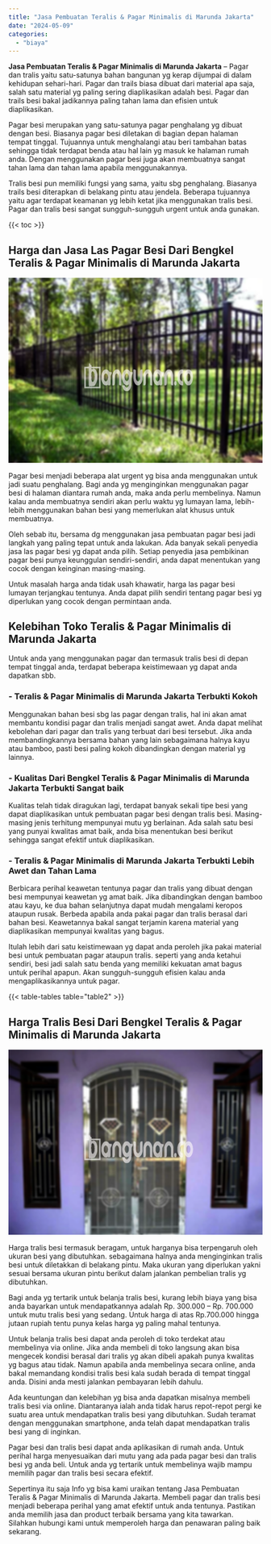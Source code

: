 ```yaml
---
title: "Jasa Pembuatan Teralis & Pagar Minimalis di Marunda Jakarta"
date: "2024-05-09"
categories: 
  - "biaya"
---
```


**Jasa Pembuatan Teralis & Pagar Minimalis di Marunda Jakarta** – Pagar dan tralis yaitu satu-satunya bahan bangunan yg kerap dijumpai di dalam kehidupan sehari-hari. Pagar dan trails biasa dibuat dari material apa saja, salah satu material yg paling sering diaplikasikan adalah besi. Pagar dan trails besi bakal jadikannya paling tahan lama dan efisien untuk diaplikasikan.

Pagar besi merupakan yang satu-satunya pagar penghalang yg dibuat dengan besi. Biasanya pagar besi diletakan di bagian depan halaman tempat tinggal. Tujuannya untuk menghalangi atau beri tambahan batas sehingga tidak terdapat benda atau hal lain yg masuk ke halaman rumah anda. Dengan menggunakan pagar besi juga akan membuatnya sangat tahan lama dan tahan lama apabila menggunakannya.

Tralis besi pun memiliki fungsi yang sama, yaitu sbg penghalang. Biasanya trails besi diterapkan di belakang pintu atau jendela. Beberapa tujuannya yaitu agar terdapat keamanan yg lebih ketat jika menggunakan tralis besi. Pagar dan tralis besi sangat sungguh-sungguh urgent untuk anda gunakan.

{{< toc >}}

## Harga dan Jasa Las Pagar Besi Dari Bengkel Teralis & Pagar Minimalis di Marunda Jakarta

![Jasa Pembuatan Teralis & Pagar Minimalis di Marunda Jakarta](/images/pagar-minimalis-murah-30.png)

Pagar besi menjadi beberapa alat urgent yg bisa anda menggunakan untuk jadi suatu penghalang. Bagi anda yg menginginkan menggunakan pagar besi di halaman diantara rumah anda, maka anda perlu membelinya. Namun kalau anda membuatnya sendiri akan perlu waktu yg lumayan lama, lebih-lebih menggunakan bahan besi yang memerlukan alat khusus untuk membuatnya.

Oleh sebab itu, bersama dg menggunakan jasa pembuatan pagar besi jadi langkah yang paling tepat untuk anda lakukan. Ada banyak sekali penyedia jasa las pagar besi yg dapat anda pilih. Setiap penyedia jasa pembikinan pagar besi punya keunggulan sendiri-sendiri, anda dapat menentukan yang cocok dengan keinginan masing-masing.

Untuk masalah harga anda tidak usah khawatir, harga las pagar besi lumayan terjangkau tentunya. Anda dapat pilih sendiri tentang pagar besi yg diperlukan yang cocok dengan permintaan anda.

## Kelebihan Toko Teralis & Pagar Minimalis di Marunda Jakarta

Untuk anda yang menggunakan pagar dan termasuk tralis besi di depan tempat tinggal anda, terdapat beberapa keistimewaan yg dapat anda dapatkan sbb.

### \- Teralis & Pagar Minimalis di Marunda Jakarta Terbukti Kokoh

Menggunakan bahan besi sbg las pagar dengan tralis, hal ini akan amat membantu kondisi pagar dan tralis menjadi sangat awet. Anda dapat melihat kebolehan dari pagar dan tralis yang terbuat dari besi tersebut. Jika anda membandingkannya bersama bahan yang lain sebagaimana halnya kayu atau bamboo, pasti besi paling kokoh dibandingkan dengan material yg lainnya.

### \- Kualitas Dari Bengkel Teralis & Pagar Minimalis di Marunda Jakarta Terbukti Sangat baik

Kualitas telah tidak diragukan lagi, terdapat banyak sekali tipe besi yang dapat diaplikasikan untuk pembuatan pagar besi dengan tralis besi. Masing-masing jenis terhitung mempunyai mutu yg berlainan. Ada salah satu besi yang punyai kwalitas amat baik, anda bisa menentukan besi berikut sehingga sangat efektif untuk diaplikasikan.

### \- Teralis & Pagar Minimalis di Marunda Jakarta Terbukti Lebih Awet dan Tahan Lama

Berbicara perihal keawetan tentunya pagar dan tralis yang dibuat dengan besi mempunyai keawetan yg amat baik. Jika dibandingkan dengan bamboo atau kayu, ke dua bahan selanjutnya dapat mudah mengalami keropos ataupun rusak. Berbeda apabila anda pakai pagar dan tralis berasal dari bahan besi. Keawetannya bakal sangat terjamin karena material yang diaplikasikan mempunyai kwalitas yang bagus.

Itulah lebih dari satu keistimewaan yg dapat anda peroleh jika pakai material besi untuk pembuatan pagar ataupun tralis. seperti yang anda ketahui sendiri, besi jadi salah satu benda yang memiliki kekuatan amat bagus untuk perihal apapun. Akan sungguh-sungguh efisien kalau anda mengaplikasikannya untuk pagar.

{{< table-tables table="table2" >}}

## Harga Tralis Besi Dari Bengkel Teralis & Pagar Minimalis di Marunda Jakarta

![Jasa Pembuatan Teralis & Pagar Minimalis di Marunda Jakarta](/images/teralis-minimalis-murah-11.png)

Harga tralis besi termasuk beragam, untuk harganya bisa terpengaruh oleh ukuran besi yang dibutuhkan. sebagaimana halnya anda menginginkan tralis besi untuk diletakkan di belakang pintu. Maka ukuran yang diperlukan yakni sesuai bersama ukuran pintu berikut dalam jalankan pembelian tralis yg dibutuhkan.

Bagi anda yg tertarik untuk belanja tralis besi, kurang lebih biaya yang bisa anda bayarkan untuk mendapatkannya adalah Rp. 300.000 – Rp. 700.000 untuk mutu tralis besi yang sedang. Untuk harga di atas Rp.700.000 hingga jutaan rupiah tentu punya kelas harga yg paling mahal tentunya.

Untuk belanja tralis besi dapat anda peroleh di toko terdekat atau membelinya via online. Jika anda membeli di toko langsung akan bisa mengecek kondisi berasal dari tralis yg akan dibeli apakah punya kwalitas yg bagus atau tidak. Namun apabila anda membelinya secara online, anda bakal memandang kondisi tralis besi kala sudah berada di tempat tinggal anda. Disini anda mesti jalankan pembayaran lebih dahulu.

Ada keuntungan dan kelebihan yg bisa anda dapatkan misalnya membeli tralis besi via online. Diantaranya ialah anda tidak harus repot-repot pergi ke suatu area untuk mendapatkan tralis besi yang dibutuhkan. Sudah teramat dengan menggunakan smartphone, anda telah dapat mendapatkan tralis besi yang di inginkan.

Pagar besi dan tralis besi dapat anda aplikasikan di rumah anda. Untuk perihal harga menyesuaikan dari mutu yang ada pada pagar besi dan tralis besi yg anda beli. Untuk anda yg tertarik untuk membelinya wajib mampu memilih pagar dan tralis besi secara efektif.

Sepertinya itu saja Info yg bisa kami uraikan tentang Jasa Pembuatan Teralis & Pagar Minimalis di Marunda Jakarta. Membeli pagar dan tralis besi menjadi beberapa perihal yang amat efektif untuk anda tentunya. Pastikan anda memilih jasa dan product terbaik bersama yang kita tawarkan. Silahkan hubungi kami untuk memperoleh harga dan penawaran paling baik sekarang.
